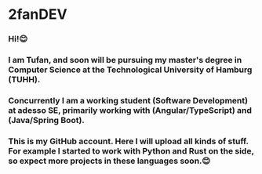 # 2fanDEV

### Hi!😊

### I am Tufan, and soon will be pursuing my master's degree in Computer Science at the Technological University of Hamburg (TUHH). 

### Concurrently I am a working student (Software Development) at adesso SE, primarily working with (Angular/TypeScript) and (Java/Spring Boot).

### This is my GitHub account. Here I will upload all kinds of stuff. For example I started to work with Python and Rust on the side, so expect more projects in these languages soon.😊
<!--
**2fanDEV/2fanDEV** is a ✨ _special_ ✨ repository because its `README.md` (this file) appears on your GitHub profile.

Here are some ideas to get you started:

- 🔭 I’m currently working on ...
- 🌱 I’m currently learning ...
- 👯 I’m looking to collaborate on ...
- 🤔 I’m looking for help with ...
- 💬 Ask me about ...
- 📫 How to reach me: ...
- 😄 Pronouns: ...
- ⚡ Fun fact: ...
-->
